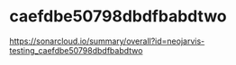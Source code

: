 # caefdbe50798dbdfbabdtwo
https://sonarcloud.io/summary/overall?id=neojarvis-testing_caefdbe50798dbdfbabdtwo
